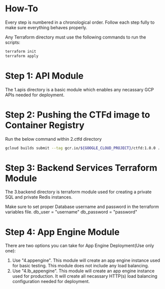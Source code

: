 # How-To

Every step is numbered in a chronological order. Follow each step fully to make sure everything behaves properly. 

Any Terraform directory must use the following commands to run the scripts:

```bash
terraform init
terraform apply
```

# Step 1: API Module
The 1.apis directory is a basic module which enables any necassary GCP APIs needed for deployment.

# Step 2: Pushing the CTFd image to Container Registry

Run the below command within 2.ctfd directory
```bash
gcloud builds submit --tag gcr.io/${GOOGLE_CLOUD_PROJECT}/ctfd:1.0.0 .
```

# Step 3: Backend Services Terraform Module
The 3.backend directory is terraform module used for creating a private SQL and private Redis instances.

Make sure to set proper Database username and password in the terraform variables file.
db_user = "username"
db_password = "password"

# Step 4: App Engine Module
There are two options you can take for App Engine Deployment(Use only one):

1. Use "4.appengine". This module will create an app engine instance used for basic testing. This module does not include any load balancing.
2. Use "4.lb_appengine". This module will create an app engine instance used for production. It will create all necassary HTTP(s) load balancing configuration needed for deployment.
